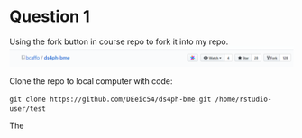 # Question 1
Using the fork button in course repo to fork it into my repo.
![q1.a.png](https://github.com/DEeic54/ds4ph-bme/blob/master/test/1.png)

Clone the repo to local computer with code:

`git clone https://github.com/DEeic54/ds4ph-bme.git /home/rstudio-user/test`

The 
